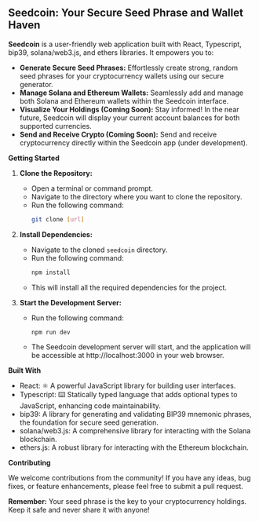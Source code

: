 ## Seedcoin: Your Secure Seed Phrase and Wallet Haven

**Seedcoin** is a user-friendly web application built with React, Typescript, bip39, solana/web3.js, and ethers libraries. It empowers you to:

- **Generate Secure Seed Phrases:** Effortlessly create strong, random seed phrases for your cryptocurrency wallets using our secure generator.
- **Manage Solana and Ethereum Wallets:** Seamlessly add and manage both Solana and Ethereum wallets within the Seedcoin interface.
- **Visualize Your Holdings (Coming Soon):** Stay informed! In the near future, Seedcoin will display your current account balances for both supported currencies.
- **Send and Receive Crypto (Coming Soon):** Send and receive cryptocurrency directly within the Seedcoin app (under development).

**Getting Started**

1.  **Clone the Repository:**

    - Open a terminal or command prompt.
    - Navigate to the directory where you want to clone the repository.
    - Run the following command:
      ```bash
      git clone [url]
      ```

2.  **Install Dependencies:**

    - Navigate to the cloned `seedcoin` directory.
    - Run the following command:
      ```bash
      npm install
      ```
    - This will install all the required dependencies for the project.

3.  **Start the Development Server:**
    - Run the following command:
      ```bash
      npm run dev
      ```
    - The Seedcoin development server will start, and the application will be accessible at http://localhost:3000 in your web browser.

**Built With**

- React: ⚛️ A powerful JavaScript library for building user interfaces.
- Typescript: ⌨️ Statically typed language that adds optional types to JavaScript, enhancing code maintainability.
- bip39: A library for generating and validating BIP39 mnemonic phrases, the foundation for secure seed generation.
- solana/web3.js: A comprehensive library for interacting with the Solana blockchain.
- ethers.js: A robust library for interacting with the Ethereum blockchain.

**Contributing**

We welcome contributions from the community! If you have any ideas, bug fixes, or feature enhancements, please feel free to submit a pull request.

**Remember:** Your seed phrase is the key to your cryptocurrency holdings. Keep it safe and never share it with anyone!
